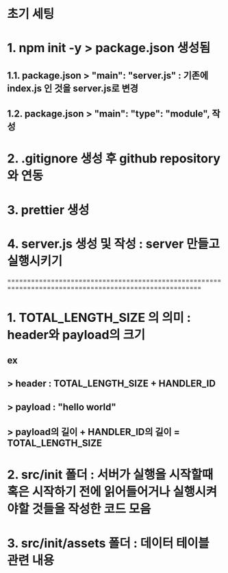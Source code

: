 # 초기 세팅

# 1. npm init -y > package.json 생성됨

## 1.1. package.json > "main": "server.js" : 기존에 index.js 인 것을 server.js로 변경

## 1.2. package.json > "main": "type": "module", 작성

# 2. .gitignore 생성 후 github repository와 연동

# 3. prettier 생성

# 4. server.js 생성 및 작성 : server 만들고 실행시키기

=======================================================================================================

# 1. TOTAL_LENGTH_SIZE 의 의미 : header와 payload의 크기

## ex

## > header : TOTAL_LENGTH_SIZE + HANDLER_ID

## > payload : "hello world"

## > payload의 길이 + HANDLER_ID의 길이 = TOTAL_LENGTH_SIZE

# 2. src/init 폴더 : 서버가 실행을 시작할때 혹은 시작하기 전에 읽어들어거나 실행시켜야할 것들을 작성한 코드 모음

# 3. src/init/assets 폴더 : 데이터 테이블 관련 내용
